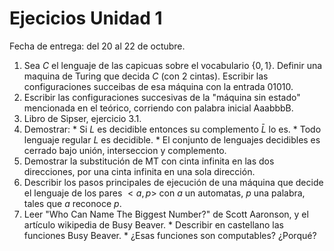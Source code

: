 # Ejecicios Unidad 1

Fecha de entrega: del 20 al 22 de octubre.

1. Sea $C$ el lenguaje de las capicuas sobre el vocabulario $\{0,1\}$.
   Definir una maquina de Turing que decida $C$ (con 2 cintas).
   Escribir las configuraciones succeibas de esa máquina con
   la entrada $01010$.
2. Escribir las configuraciones succesivas de la "máquina
   sin estado" mencionada en el teórico,
   corriendo con palabra inicial AaabbbB.
3. Libro de Sipser, ejercicio 3.1.
4. Demostrar:
       * Si $L$ es decidible entonces su complemento $\bar{L}$ lo es. 
       * Todo lenguaje regular $L$ es decidible.
       * El conjunto de lenguajes decidibles es cerrado bajo unión,
         interseccion y complemento.
5. Demostrar la substitución de MT con cinta infinita en las dos
   direcciones, por una cinta infinita en una sola dirección.
6. Describir los pasos principales de ejecución de una máquina
   que decide el lenguaje de los pares $<a,p>$ con $a$ un automatas,
   $p$ una palabra, tales que $a$ reconoce $p$.
7. Leer "Who Can Name The Biggest Number?" de Scott Aaronson,
   y el artículo wikipedia de Busy Beaver.
       * Describir en castellano las funciones Busy Beaver.
       * ¿Esas funciones son computables? ¿Porqué?

